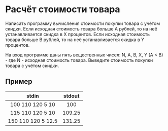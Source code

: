# Расчёт стоимости товара

Написать программу вычисления стоимости покупки товара с учётом скидки. Если исходная стоимость товара больше A рублей, то на неё устанавливается скидка в X процентов. Если исходная стоимость товара больше B рублей, то на неё устанавливается скидка в Y процентов.

На вход программе даны пять вещественных чисел: N, A, B, X, Y (A < B) - где N - исходная стоимость товара. Выведите стоимость покупки товара с учётом скидки.

## Пример

|       stdin        | stdout |
| :----------------: | :----: |
|  100 110 120 5 10  |  100   |
|  115 110 120 5 10  | 109.25 |
| 150 110 120 5 12.5 | 131.25 |